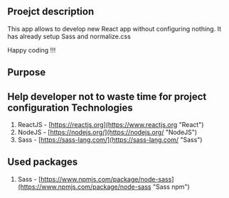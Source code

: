
## Proejct description

This app allows to develop new React app without configuring nothing. It has already setup Sass and normalize.css 

Happy coding !!!

## Purpose

Help developer not to waste time for project configuration
Technologies
------

1. ReactJS - [https://reactjs.org](https://www.reactjs.org "React")
2. NodeJS - [https://nodejs.org/](https://nodejs.org/ "NodeJS")
3. Sass - [https://sass-lang.com/](https://sass-lang.com/ "Sass")

Used packages
-----

1. Sass - [https://www.npmjs.com/package/node-sass](https://www.npmjs.com/package/node-sass "Sass npm")